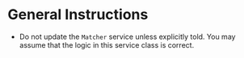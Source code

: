 # General Instructions
* Do not update the `Matcher` service unless explicitly told. You may assume that the logic in this service class is correct.
